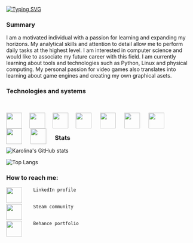 
<!-- <p align="center">
  <img width="300" height="300" src="https://user-images.githubusercontent.com/68974023/208530672-9149f879-4404-4a70-9a2c-4a17f8c02a22.png">
</p> -->
  



[![Typing SVG](https://readme-typing-svg.demolab.com?font=consolas&weight=500&size=60&pause=1000&color=000000AA&background=7BA1F100&center=true&vCenter=true&width=435&lines=Karolina+Sas)](https://git.io/typing-svg)

<h3> Summary </h3>


I am a motivated individual with a passion for learning and expanding my horizons. 
My analytical skills and attention to detail allow me to perform daily tasks at the highest level. 
I am interested in computer science and would like to associate my future career with this field.
I am currently learning about tools and technologies such as Python, Linux and physical computing. 
My personal passion for video games also translates into learning about game engines and creating my own graphical asets.

<h3> Technologies and systems </h3><br />

<p align="center">
<img align="left" img height="42" width="42" style="margin-right: 20px;" src="https://cdn.simpleicons.org/Linux/E582D8" /> 
<img align="left" img height="42" width="42" style="margin-right: 20px;" src="https://cdn.simpleicons.org/Windows/E582D8" /> 
<img align="left" img height="42" width="42" style="margin-right: 20px;"  src="https://cdn.simpleicons.org/Raspberrypi/E582D8" />
<img align="left" img height="42" width="42" style="padding-right:20px;"  src="https://cdn.simpleicons.org/Python/E582D8" />
<img align="left" img height="42" width="42" style="padding-right:20px;"  src="https://cdn.simpleicons.org/mySQL/E582D8" />
<img align="left" img height="42" width="42" style="padding-right:20px;"  src="https://cdn.simpleicons.org/CSS3/E582D8" />
<img align="left" img height="42" width="42" style="padding-right:20px;"  src="https://cdn.simpleicons.org/HTML5/E582D8" />
<img align="left" img height="42" width="42" style="padding-right:20px;"  src="https://cdn.simpleicons.org/Wireshark/E582D8" />
<img align="left" img height="42" width="42" style="padding-right:20px;"  src="https://cdn.simpleicons.org/Unity/E582D8" />
 </p>




<br />
  
<br />
 <h3>Stats</h3>


![Karolina's GitHub stats](https://github-readme-stats.vercel.app/api?username=karolina-sas&show_icons=true&theme=cobalt)


![Top Langs](https://github-readme-stats.vercel.app/api/top-langs/?username=karolina-sas&theme=cobalt)



<h3>How to reach me:</h3>

[<img align="left" img height="42" width="42" style="padding-right:20px;"  src="https://cdn.simpleicons.org/Linkedin/7BA1F1" />](https://www.linkedin.com/in/https://www.linkedin.com/in/karolina-sas//) ``` LinkedIn profile```
<br/><br/>
 
[<img align="left" img height="42" width="42" style="padding-right:20px;"  src="https://cdn.simpleicons.org/Steam/7BA1F1" />](https://steamcommunity.com/profiles/76561198830860627/) ``` Steam community``` 
<br/><br/>
 
[<img align="left" img height="42" width="42" style="padding-right:20px;"  src="https://cdn.simpleicons.org/Behance/7BA1F1" />](https://www.behance.net/karolinasas/projects)  ``` Behance portfolio``` 





 
<!--
**Karolina-Sas/Karolina-Sas** is a ✨ _special_ ✨ repository because its `README.md` (this file) appears on your GitHub profile.

Here are some ideas to get you started:



- 🔭 I’m currently working on ...
- 🌱 I’m currently learning ...
- 👯 I’m looking to collaborate on ...
- 🤔 I’m looking for help with ...
- 💬 Ask me about ...
- 📫 How to reach me: ...
- 😄 Pronouns: ...
- ⚡ Fun fact: ...
-->
